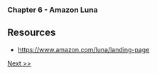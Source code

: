 ### Chapter 6 - Amazon Luna

## Resources

* https://www.amazon.com/luna/landing-page

[Next >>](070-chapter-06.md)
